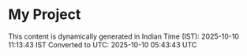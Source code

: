 # My Project

This content is dynamically generated in Indian Time (IST): 2025-10-10 11:13:43 IST
Converted to UTC: 2025-10-10 05:43:43 UTC
